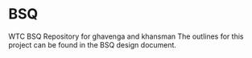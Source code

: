 # BSQ
WTC BSQ Repository for ghavenga and khansman
The outlines for this project can be found in the BSQ design document.
